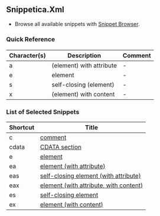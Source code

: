 ## Snippetica.Xml

* Browse all available snippets with [Snippet Browser](http://pihrt.net/snippetica/snippets?engine=vs&language=xml).

### Quick Reference


#### 

Character\(s\) | Description | Comment
-------------- | ----------- | -------
a|\(element\) with attribute|\-
e|element|\-
s|self\-closing \(element\)|\-
x|\(element\) with content|\-

### List of Selected Snippets

Shortcut | Title
-------- | -----
c|[comment](Comment.snippet)
cdata|[CDATA section](CDataSection.snippet)
e|[element](Element.snippet)
ea|[element \(with attribute\)](ElementWithAttribute.snippet)
eas|[self\-closing element \(with attribute\)](SelfClosingElementWithAttribute.snippet)
eax|[element \(with attribute, with content\)](ElementWithAttributeWithContent.snippet)
es|[self\-closing element](SelfClosingElement.snippet)
ex|[element \(with content\)](ElementWithContent.snippet)
